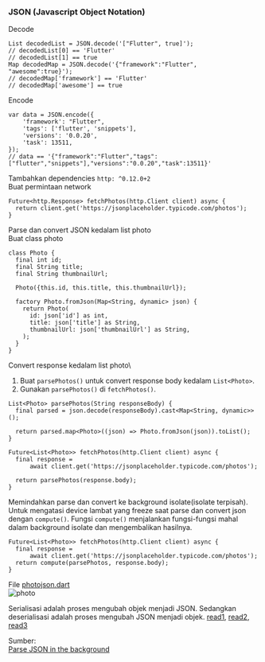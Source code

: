 ### JSON (Javascript Object Notation)
Decode
```
List decodedList = JSON.decode('["Flutter", true]');
// decodedList[0] == 'Flutter'
// decodedList[1] == true
Map decodedMap = JSON.decode('{"framework":"Flutter", "awesome":true}');
// decodedMap['framework'] == 'Flutter'
// decodedMap['awesome'] == true
```
Encode
```
var data = JSON.encode({
    'framework': "Flutter",
    'tags': ['flutter', 'snippets'],
    'versions': '0.0.20',
    'task': 13511,
});
// data == '{"framework":"Flutter","tags":["flutter","snippets"],"versions":"0.0.20","task":13511}'
```
Tambahkan dependencies `http: ^0.12.0+2`\
Buat permintaan network
```
Future<http.Response> fetchPhotos(http.Client client) async {
  return client.get('https://jsonplaceholder.typicode.com/photos');
}
```
Parse dan convert JSON kedalam list photo\
Buat class photo
```
class Photo {
  final int id;
  final String title;
  final String thumbnailUrl;

  Photo({this.id, this.title, this.thumbnailUrl});

  factory Photo.fromJson(Map<String, dynamic> json) {
    return Photo(
      id: json['id'] as int,
      title: json['title'] as String,
      thumbnailUrl: json['thumbnailUrl'] as String,
    );
  }
}
```
Convert response kedalam list photo\
1. Buat `parsePhotos()` untuk convert response body kedalam `List<Photo>`.
2. Gunakan `parsePhotos()` di `fetchPhotos()`.
```
List<Photo> parsePhotos(String responseBody) {
  final parsed = json.decode(responseBody).cast<Map<String, dynamic>>();

  return parsed.map<Photo>((json) => Photo.fromJson(json)).toList();
}

Future<List<Photo>> fetchPhotos(http.Client client) async {
  final response =
      await client.get('https://jsonplaceholder.typicode.com/photos');

  return parsePhotos(response.body);
}
```
Memindahkan parse dan convert ke background isolate(isolate terpisah). 
Untuk mengatasi device lambat yang freeze saat parse dan convert json dengan `compute()`. 
Fungsi `compute()` menjalankan fungsi-fungsi mahal dalam background isolate dan mengembalikan hasilnya. 
```
Future<List<Photo>> fetchPhotos(http.Client client) async {
  final response =
      await client.get('https://jsonplaceholder.typicode.com/photos');
  return compute(parsePhotos, response.body);
}
```
File [photojson.dart](https://github.com/Fourthten/praxis-academy/blob/master/novice/03-02/latihan/photojson.dart)\
![photo](https://github.com/Fourthten/praxis-academy/blob/master/novice/03-02/latihan/images/photojson.PNG)

Serialisasi adalah proses mengubah objek menjadi JSON. Sedangkan deserialisasi adalah proses mengubah JSON menjadi objek. 
[read1](https://flutter.dev/docs/development/data-and-backend/json), 
[read2](https://flutter.institute/simple-json-with-flutter/), 
[read3](https://pub.dev/packages/json_serializable#-example-tab-)

Sumber:\
[Parse JSON in the background](https://flutter.dev/docs/cookbook/networking/background-parsing)